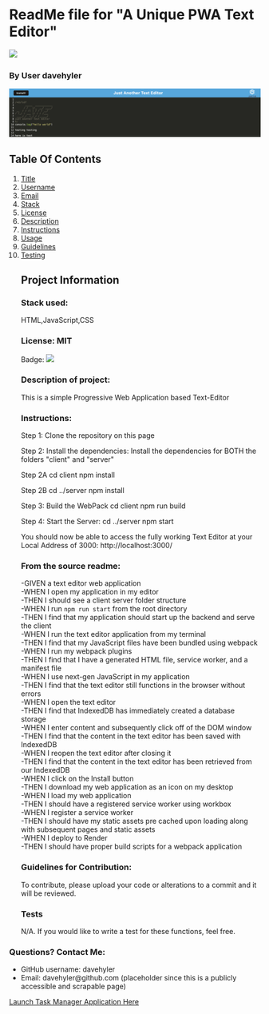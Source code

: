 <h1 id="title">ReadMe file for "A Unique PWA Text Editor"</h1><img src = "https://badgen.net/badge/license/MIT">
<h3>By User davehyler</h3>
<!-- Optional Screenshot will show if user places one within the same directory as this readme. -->
<p><a href = "screenshot.png"><img src = "screenshot.png"></a></p> 
<nav>
<h2>Table Of Contents</h2>
<ol>
<li><a href="#title">Title</a></li>
<li><a href="#username">Username</a></li>
<li><a href="#email">Email</a></li>
<li><a href="#stack">Stack</a></li>
<li><a href="#license">License</a></li>
<li><a href="#description">Description</a></li>
<li><a href="#instructions">Instructions</a></li>
<li><a href="#usage">Usage</a></li>
<li><a href="#guidelines">Guidelines</a></li>
<li><a href="#testing">Testing</a></li>
</ol>
</nav>
<ul class="list-group">
<h2>Project Information</h2>
<h3 id="stack">Stack used:</h3>
<p>HTML,JavaScript,CSS</p>
<h3 id="license">License: MIT</h3>
<p>Badge: <a href = "https://opensource.org/license/mit"><img src = "https://badgen.net/badge/license/MIT"></a></p>
<h3 id="description">Description of project:</h3>
<p>This is a simple Progressive Web Application based Text-Editor</p>
<h3 id="instructions">Instructions:</h3>
Step 1: Clone the repository on this page

Step 2: Install the dependencies:
Install the dependencies for BOTH the folders "client" and "server"

Step 2A
cd client
npm install

Step 2B
cd ../server
npm install

Step 3: Build the WebPack
cd client
npm run build

Step 4: Start the Server:
cd ../server
npm start

You should now be able to access the fully working Text Editor at your Local Address of 3000: http://localhost:3000/
<h3 id="usage">From the source readme:</h3>

-GIVEN a text editor web application<br>
-WHEN I open my application in my editor<br>
-THEN I should see a client server folder structure<br>
-WHEN I run `npm run start` from the root directory<br>
-THEN I find that my application should start up the backend and serve the client<br>
-WHEN I run the text editor application from my terminal<br>
-THEN I find that my JavaScript files have been bundled using webpack<br>
-WHEN I run my webpack plugins<br>
-THEN I find that I have a generated HTML file, service worker, and a manifest file<br>
-WHEN I use next-gen JavaScript in my application<br>
-THEN I find that the text editor still functions in the browser without errors<br>
-WHEN I open the text editor<br>
-THEN I find that IndexedDB has immediately created a database storage<br>
-WHEN I enter content and subsequently click off of the DOM window<br>
-THEN I find that the content in the text editor has been saved with IndexedDB<br>
-WHEN I reopen the text editor after closing it<br>
-THEN I find that the content in the text editor has been retrieved from our IndexedDB<br>
-WHEN I click on the Install button<br>
-THEN I download my web application as an icon on my desktop<br>
-WHEN I load my web application<br>
-THEN I should have a registered service worker using workbox<br>
-WHEN I register a service worker<br>
-THEN I should have my static assets pre cached upon loading along with subsequent pages and static assets<br>
-WHEN I deploy to Render<br>
-THEN I should have proper build scripts for a webpack application<br>

<p>
<h3 id="guidelines">Guidelines for Contribution:</h3>
<p>To contribute, please upload your code or alterations to a commit and it will be reviewed.</p>
<h3 id="testing">Tests</h3>
<p>N/A. If you would like to write a test for these functions, feel free.</p>
</ul>
<h3>Questions? Contact Me:</h3>
<ul class="list-group">
<li class="list-group-item" id="username">GitHub username: davehyler</li>
<li class="list-group-item" id="email">Email:  davehyler@github.com (placeholder since this is a publicly accessible and scrapable page)</li>
</ul>
<a href = "https://davehyler.github.io/UniqueTasks">Launch Task Manager Application Here</a>


